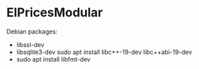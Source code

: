 # ElPricesModular


Debian packages:

- libssl-dev
- libsqlite3-dev
  sudo apt install libc++-19-dev libc++abi-19-dev
- sudo apt install libfmt-dev